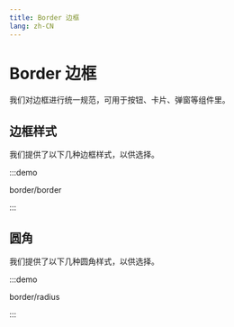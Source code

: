 ```yaml
---
title: Border 边框
lang: zh-CN
---
```


# Border 边框

我们对边框进行统一规范，可用于按钮、卡片、弹窗等组件里。

## 边框样式

我们提供了以下几种边框样式，以供选择。

:::demo

border/border

:::

## 圆角

我们提供了以下几种圆角样式，以供选择。

:::demo

border/radius

:::
